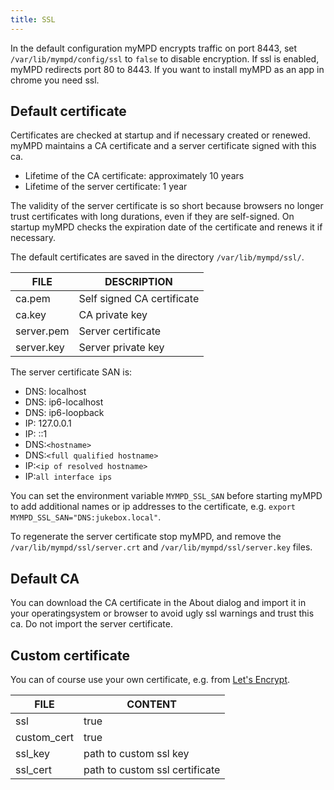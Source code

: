 ```yaml
---
title: SSL
---
```


In the default configuration myMPD encrypts traffic on port 8443, set `/var/lib/mympd/config/ssl` to `false` to disable encryption. If ssl is enabled, myMPD redirects port 80 to 8443. If you want to install myMPD as an app in chrome you need ssl.

## Default certificate

Certificates are checked at startup and if necessary created or renewed. myMPD maintains a CA certificate and a server certificate signed with this ca.

- Lifetime of the CA certificate: approximately 10 years
- Lifetime of the server certificate: 1 year

The validity of the server certificate is so short because browsers no longer trust certificates with long durations, even if they are self-signed. On startup myMPD checks the expiration date of the certificate and renews it if necessary.

The default certificates are saved in the directory `/var/lib/mympd/ssl/`.

| FILE | DESCRIPTION |
| ---- | ----------- |
| ca.pem | Self signed CA certificate |
| ca.key | CA private key |
| server.pem | Server certificate |
| server.key | Server private key |

The server certificate SAN is:

- DNS: localhost
- DNS: ip6-localhost
- DNS: ip6-loopback
- IP: 127.0.0.1
- IP: ::1
- DNS:`<hostname>`
- DNS:`<full qualified hostname>`
- IP:`<ip of resolved hostname>`
- IP:`all interface ips`

You can set the environment variable `MYMPD_SSL_SAN` before starting myMPD to add additional names or ip addresses to the certificate, e.g. `export MYMPD_SSL_SAN="DNS:jukebox.local"`.

To regenerate the server certificate stop myMPD, and remove the `/var/lib/mympd/ssl/server.crt` and `/var/lib/mympd/ssl/server.key` files.

## Default CA

You can download the CA certificate in the About dialog and import it in your operatingsystem or browser to avoid ugly ssl warnings and trust this ca. Do not import the server certificate.

## Custom certificate

You can of course use your own certificate, e.g. from [Let's Encrypt](https://letsencrypt.org/).

| FILE | CONTENT |
| ---- | ------- |
| ssl | true |
| custom_cert | true |
| ssl_key | path to custom ssl key |
| ssl_cert | path to custom ssl certificate |
